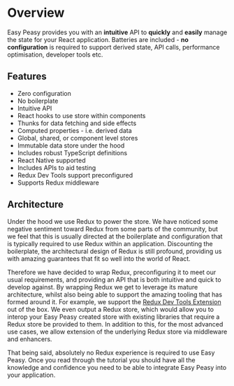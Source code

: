 # Overview

Easy Peasy provides you with an <strong>intuitive</strong> API to <strong>quickly</strong> and <strong>easily</strong> manage the state for your React application. Batteries are included - <strong>no configuration</strong> is required to support derived state, API calls, performance optimisation, developer tools etc.

## Features

  - Zero configuration
  - No boilerplate
  - Intuitive API
  - React hooks to use store within components
  - Thunks for data fetching and side effects
  - Computed properties - i.e. derived data
  - Global, shared, or component level stores
  - Immutable data store under the hood
  - Includes robust TypeScript definitions
  - React Native supported
  - Includes APIs to aid testing
  - Redux Dev Tools support preconfigured
  - Supports Redux middleware

## Architecture

Under the hood we use Redux to power the store. We have noticed some negative sentiment toward Redux from some parts of the community, but we feel that this is usually directed at the boilerplate and configuration that is typically required to use Redux within an application. Discounting the boilerplate, the architectural design of Redux is still profound, providing us with amazing guarantees that fit so well into the world of React.

Therefore we have decided to wrap Redux, preconfiguring it to meet our usual requirements, and providing an API that is both intuitive and quick to develop against. By wrapping Redux we get to leverage its mature architecture, whilst also being able to support the amazing tooling that has formed around it. For example, we support the [Redux Dev Tools Extension](https://github.com/zalmoxisus/redux-devtools-extension) out of the box. We even output a Redux store, which would allow you to interop your Easy Peasy created store with existing libraries that require a Redux store be provided to them. In addition to this, for the most advanced use cases, we allow extension of the underlying Redux store via middleware and enhancers.

That being said, absolutely no Redux experience is required to use Easy Peasy. Once you read through the tutorial you should have all the knowledge and confidence you need to be able to integrate Easy Peasy into your application.
